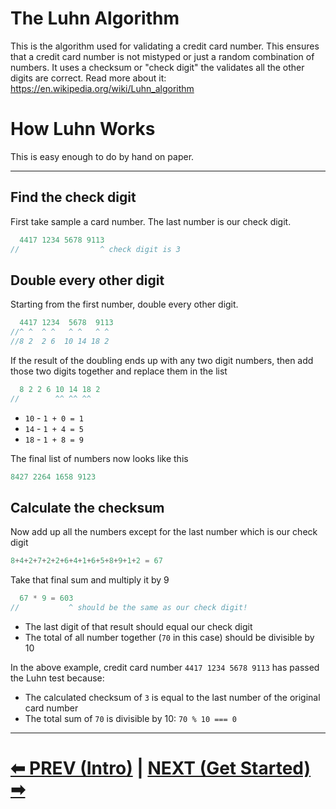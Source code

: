 # The Luhn Algorithm

This is the algorithm used for validating a credit card number.
This ensures that a credit card number is not mistyped or just a random combination of numbers.
It uses a checksum or "check digit" the validates all the other digits are correct.
Read more about it: https://en.wikipedia.org/wiki/Luhn_algorithm

# How Luhn Works

This is easy enough to do by hand on paper.

---

## Find the check digit

First take sample a card number. The last number is our check digit.

```js
  4417 1234 5678 9113
//                  ^ check digit is 3
```

## Double every other digit

Starting from the first number, double every other digit.

```js
  4417 1234  5678  9113
//^ ^  ^ ^   ^ ^   ^ ^
//8 2  2 6  10 14 18 2
```

If the result of the doubling ends up with any two digit numbers, then add those two digits together and replace them in the list

```js
  8 2 2 6 10 14 18 2
//        ^^ ^^ ^^
```

- `10` - `1 + 0 = 1`
- `14` - `1 + 4 = 5`
- `18` - `1 + 8 = 9`

The final list of numbers now looks like this

```js
8427 2264 1658 9123
```

## Calculate the checksum

Now add up all the numbers except for the last number which is our check digit

```js
8+4+2+7+2+2+6+4+1+6+5+8+9+1+2 = 67
```

Take that final sum and multiply it by 9

```js
  67 * 9 = 603
//           ^ should be the same as our check digit!
```

- The last digit of that result should equal our check digit
- The total of all number together (`70` in this case) should be divisible by 10

In the above example, credit card number `4417 1234 5678 9113` has passed the Luhn test because:

- The calculated checksum of `3` is equal to the last number of the original card number
- The total sum of `70` is divisible by 10: `70 % 10 === 0`

---

# [⬅ PREV (Intro)](01-Intro.md) | [NEXT (Get Started) ➡](03-Get-Started.md)
